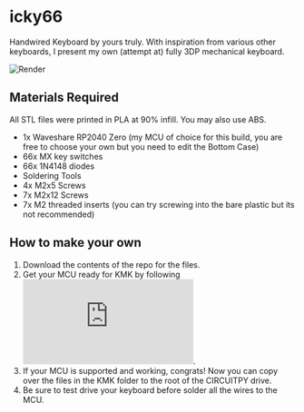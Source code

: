 # icky66

Handwired Keyboard by yours truly. With inspiration from various other keyboards, I present my own (attempt at) fully 3DP mechanical keyboard.

![Render](https://github.com/Arko9699/trijoy65/blob/main/Resources/Exploded_View.png?raw=true)

## Materials Required

All STL files were printed in PLA at 90% infill. You may also use ABS.

* 1x Waveshare RP2040 Zero (my MCU of choice for this build, you are free to choose your own but you need to edit the Bottom Case)
* 66x MX key switches
* 66x 1N4148 diodes
* Soldering Tools
* 4x M2x5 Screws
* 7x M2x12 Screws
* 7x M2 threaded inserts (you can try screwing into the bare plastic but its not recommended)

## How to make your own

1. Download the contents of the repo for the files.
2. Get your MCU ready for KMK by following ![this](https://github.com/KMKfw/kmk_firmware/blob/master/docs/en/Getting_Started.md).
3. If your MCU is supported and working, congrats! Now you can copy over the files in the KMK folder to the root of the CIRCUITPY drive.
4. Be sure to test drive your keyboard before solder all the wires to the MCU.
